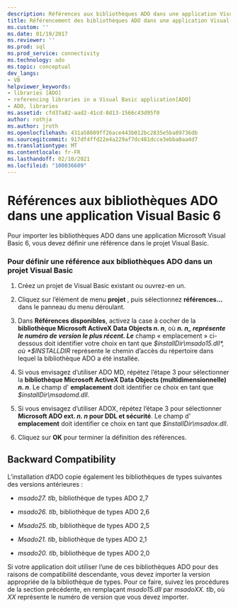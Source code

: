 ```yaml
---
description: Références aux bibliothèques ADO dans une application Visual Basic 6
title: Référencement des bibliothèques ADO dans une application Visual Basic 6 | Microsoft Docs
ms.custom: ''
ms.date: 01/19/2017
ms.reviewer: ''
ms.prod: sql
ms.prod_service: connectivity
ms.technology: ado
ms.topic: conceptual
dev_langs:
- VB
helpviewer_keywords:
- libraries [ADO]
- referencing libraries in a Visual Basic application[ADO]
- ADO, libraries
ms.assetid: cfd37a82-aad2-41cd-8d13-1566c43d95f0
author: rothja
ms.author: jroth
ms.openlocfilehash: 431a58609ff26ace443b012bc2835e5ba89736db
ms.sourcegitcommit: 917df4ffd22e4a229af7dc481dcce3ebba0aa4d7
ms.translationtype: MT
ms.contentlocale: fr-FR
ms.lasthandoff: 02/10/2021
ms.locfileid: "100036609"
---
```

# <a name="referencing-the-ado-libraries-in-a-visual-basic-6-application"></a>Références aux bibliothèques ADO dans une application Visual Basic 6
Pour importer les bibliothèques ADO dans une application Microsoft Visual Basic 6, vous devez définir une référence dans le projet Visual Basic.  
  
### <a name="to-set-a-reference-to-the-ado-libraries-in-a-visual-basic-project"></a>Pour définir une référence aux bibliothèques ADO dans un projet Visual Basic  
  
1.  Créez un projet de Visual Basic existant ou ouvrez-en un.  
  
2.  Cliquez sur l’élément de menu **projet** , puis sélectionnez **références...** dans le panneau du menu déroulant.  
  
3.  Dans **Références disponibles**, activez la case à cocher de la **bibliothèque Microsoft ActiveX Data Objects *n. n***, où **_n. n_*_ représente le numéro de version le plus récent. Le*** champ « emplacement » ci-dessous doit identifier votre choix en tant que *$installDir\msado15.dll*, où *$INSTALLDIR* représente le chemin d’accès du répertoire dans lequel la bibliothèque ADO a été installée.  
  
4.  Si vous envisagez d’utiliser ADO MD, répétez l’étape 3 pour sélectionner la **bibliothèque Microsoft ActiveX Data Objects (multidimensionnelle) *n. n***. Le champ d' **emplacement** doit identifier ce choix en tant que *$installDir\msadomd.dll*.  
  
5.  Si vous envisagez d’utiliser ADOX, répétez l’étape 3 pour sélectionner **Microsoft ADO ext. *n. n* pour DDL et sécurité**. Le champ d' **emplacement** doit identifier ce choix en tant que *$installDir\msadox.dll*.  
  
6.  Cliquez sur **OK** pour terminer la définition des références.  
  
## <a name="backward-compatibility"></a>Backward Compatibility  
 L’installation d’ADO copie également les bibliothèques de types suivantes des versions antérieures :  
  
-   *msado27. tlb*, bibliothèque de types ADO 2,7  
  
-   *msado26. tlb*, bibliothèque de types ADO 2,6  
  
-   *Msado25. tlb*, bibliothèque de types ADO 2,5  
  
-   *Msado21. tlb*, bibliothèque de types ADO 2,1  
  
-   *msado20. tlb*, bibliothèque de types ADO 2,0  
  
 Si votre application doit utiliser l’une de ces bibliothèques ADO pour des raisons de compatibilité descendante, vous devez importer la version appropriée de la bibliothèque de types. Pour ce faire, suivez les procédures de la section précédente, en remplaçant *msado15.dll* par *msadoXX. tlb*, où *XX* représente le numéro de version que vous devez importer.
